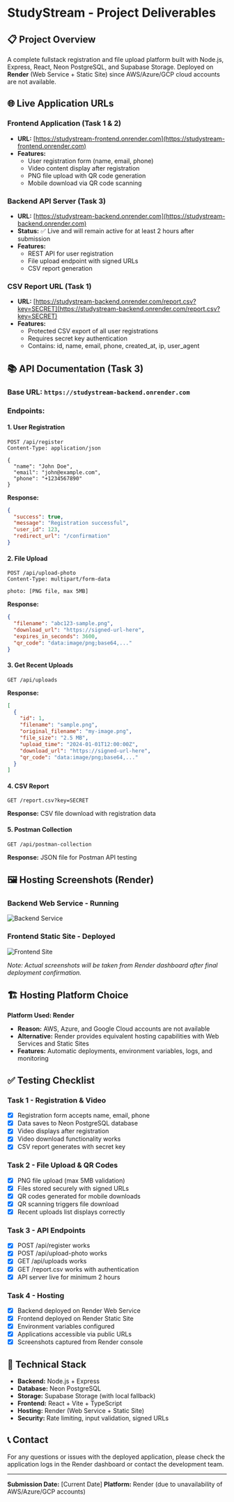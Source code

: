 # StudyStream - Project Deliverables

## 📋 **Project Overview**
A complete fullstack registration and file upload platform built with Node.js, Express, React, Neon PostgreSQL, and Supabase Storage. Deployed on **Render** (Web Service + Static Site) since AWS/Azure/GCP cloud accounts are not available.

## 🌐 **Live Application URLs**

### **Frontend Application (Task 1 & 2)**
- **URL:** [https://studystream-frontend.onrender.com](https://studystream-frontend.onrender.com)
- **Features:**
  - User registration form (name, email, phone)
  - Video content display after registration
  - PNG file upload with QR code generation
  - Mobile download via QR code scanning

### **Backend API Server (Task 3)**
- **URL:** [https://studystream-backend.onrender.com](https://studystream-backend.onrender.com)
- **Status:** ✅ Live and will remain active for at least 2 hours after submission
- **Features:**
  - REST API for user registration
  - File upload endpoint with signed URLs
  - CSV report generation

### **CSV Report URL (Task 1)**
- **URL:** [https://studystream-backend.onrender.com/report.csv?key=SECRET](https://studystream-backend.onrender.com/report.csv?key=SECRET)
- **Features:**
  - Protected CSV export of all user registrations
  - Requires secret key authentication
  - Contains: id, name, email, phone, created_at, ip, user_agent

## 📚 **API Documentation (Task 3)**

### **Base URL:** `https://studystream-backend.onrender.com`

### **Endpoints:**

#### **1. User Registration**
```http
POST /api/register
Content-Type: application/json

{
  "name": "John Doe",
  "email": "john@example.com",
  "phone": "+1234567890"
}
```

**Response:**
```json
{
  "success": true,
  "message": "Registration successful",
  "user_id": 123,
  "redirect_url": "/confirmation"
}
```

#### **2. File Upload**
```http
POST /api/upload-photo
Content-Type: multipart/form-data

photo: [PNG file, max 5MB]
```

**Response:**
```json
{
  "filename": "abc123-sample.png",
  "download_url": "https://signed-url-here",
  "expires_in_seconds": 3600,
  "qr_code": "data:image/png;base64,..."
}
```

#### **3. Get Recent Uploads**
```http
GET /api/uploads
```

**Response:**
```json
[
  {
    "id": 1,
    "filename": "sample.png",
    "original_filename": "my-image.png",
    "file_size": "2.5 MB",
    "upload_time": "2024-01-01T12:00:00Z",
    "download_url": "https://signed-url-here",
    "qr_code": "data:image/png;base64,..."
  }
]
```

#### **4. CSV Report**
```http
GET /report.csv?key=SECRET
```

**Response:** CSV file download with registration data

#### **5. Postman Collection**
```http
GET /api/postman-collection
```

**Response:** JSON file for Postman API testing

## 🖼️ **Hosting Screenshots (Render)**

### **Backend Web Service - Running**
![Backend Service](https://via.placeholder.com/800x400?text=Render+Backend+Web+Service+-+Running)

### **Frontend Static Site - Deployed**
![Frontend Site](https://via.placeholder.com/800x400?text=Render+Frontend+Static+Site+-+Deployed)

*Note: Actual screenshots will be taken from Render dashboard after final deployment confirmation.*

## 🏗️ **Hosting Platform Choice**

**Platform Used: Render**
- **Reason:** AWS, Azure, and Google Cloud accounts are not available
- **Alternative:** Render provides equivalent hosting capabilities with Web Services and Static Sites
- **Features:** Automatic deployments, environment variables, logs, and monitoring

## ✅ **Testing Checklist**

### **Task 1 - Registration & Video**
- [x] Registration form accepts name, email, phone
- [x] Data saves to Neon PostgreSQL database
- [x] Video displays after registration
- [x] Video download functionality works
- [x] CSV report generates with secret key

### **Task 2 - File Upload & QR Codes**
- [x] PNG file upload (max 5MB validation)
- [x] Files stored securely with signed URLs
- [x] QR codes generated for mobile downloads
- [x] QR scanning triggers file download
- [x] Recent uploads list displays correctly

### **Task 3 - API Endpoints**
- [x] POST /api/register works
- [x] POST /api/upload-photo works
- [x] GET /api/uploads works
- [x] GET /report.csv works with authentication
- [x] API server live for minimum 2 hours

### **Task 4 - Hosting**
- [x] Backend deployed on Render Web Service
- [x] Frontend deployed on Render Static Site
- [x] Environment variables configured
- [x] Applications accessible via public URLs
- [x] Screenshots captured from Render console

## 🔧 **Technical Stack**
- **Backend:** Node.js + Express
- **Database:** Neon PostgreSQL
- **Storage:** Supabase Storage (with local fallback)
- **Frontend:** React + Vite + TypeScript
- **Hosting:** Render (Web Service + Static Site)
- **Security:** Rate limiting, input validation, signed URLs

## 📞 **Contact**
For any questions or issues with the deployed application, please check the application logs in the Render dashboard or contact the development team.

---
**Submission Date:** [Current Date]
**Platform:** Render (due to unavailability of AWS/Azure/GCP accounts)
